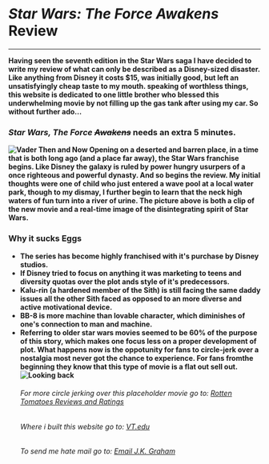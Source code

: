 <html>
<body>

<title>Star Wars 7 Review</title>
<h1><b><cite>Star Wars: The Force Awakens</cite> Review</h1>
<hr>
<p>Having seen the seventh edition in the Star Wars saga I have decided to write my review of what can only be described as a Disney-sized disaster. Like anything from Disney it costs $15, was initially good, but left an unsatisfyingly cheap taste to my mouth. speaking of worthless things, this website is dedicated to one little brother who blessed this underwhelming movie by not filling up the gas tank after using my car. So without further ado...
<h3><cite>Star Wars, The Force <s>Awakens</s></cite> needs an extra 5 minutes.</h3>
<p> <img src="Desktop/Poster2.jpg" alt="Vader Then and Now" title="Darth Vader, like the Star wars series has not aged well since their inception" /> Opening on a deserted and barren place, in a time that is both long ago (and a place far away), the Star Wars franchise begins. Like Disney the galaxy is ruled by power hungry usurpers of a once righteous and powerful dynasty. And so begins the review. My initial thoughts were one of child who just entered a wave pool at a local water park, though to my dismay, I further begin to learn that the neck high waters of fun turn into a river of urine. The picture above is both a clip of the new movie and a real-time image of the disintegrating spirit of Star Wars.  </p>


<h3> Why it sucks Eggs </h3>
<ul>
 <li> The series has become highly franchised with it's purchase by Disney studios.</li>
 <li> If Disney tried to focus on anything it was marketing to teens and diversity quotas over the plot ands style of it's predecessors. </li>
 <li> Kalu-rin (a hardened member of the Sith) is still facing the same daddy issues all the other Sith faced as opposed to an more diverse and active motivational device. </li>
 <li> BB-8 is more machine than lovable character, which diminishes of one's connection to man and machine.</li>
 <li> Referring to older star wars movies seemed to be 60% of the purpose of this story, which makes one focus less on a proper development of plot. What happens now is the oppotunity for fans to circle-jerk over a nostalgia most never got the chance to experience. For fans fromthe beginning they know that this type of movie is a flat out sell out. </li>
<img src="Desktop/jpg1.jpg" alt="Looking back" title="Kalu-rin asks a dead Vader how he can revive the series" />

<h6> For more circle jerking over this placeholder movie go to: <a href="http://www.rottentomatoes.com/m/star_wars_episode_vii_the_force_awakens/"> Rotten Tomatoes Reviews and Ratings</a>
<h6> Where i built this website go to: <a href="http://www.vt.edu"> VT.edu </a>
<h6>To send me hate mail go to: <a href="jkgraham@vt.edu"> Email J.K. Graham </a>
</body>
</html>

